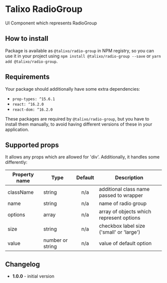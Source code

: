 # Talixo RadioGroup

UI Component which represents RadioGroup

## How to install

Package is available as `@talixo/radio-group` in NPM registry, so you can use it in your project
using `npm install @talixo/radio-group --save` or `yarn add @talixo/radio-group`.

## Requirements

Your package should additionally have some extra dependencies:

- `prop-types: ^15.6.1`
- `react: ^16.2.0`
- `react-dom: ^16.2.0`

These packages are required by `@talixo/radio-group`, but you have to install them manually,
to avoid having different versions of these in your application.

## Supported props

It allows any props which are allowed for 'div'. Additionally, it handles some differently:

Property name | Type      | Default | Description                    
--------------|-----------|:-------:|--------------------------------
className     | string    | n/a     | additional class name passed to wrapper
name          | string    | n/a     | name of radio group
options       | array     | n/a     | array of objects which represent options
size          | string    | n/a     | checkbox label size ('small' or 'large')
value         | number or string | n/a   | value of default option

## Changelog

- **1.0.0** - initial version
